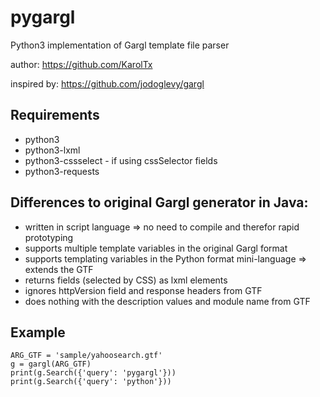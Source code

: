 
# pygargl
Python3 implementation of Gargl template file parser

author: https://github.com/KarolTx

inspired by: https://github.com/jodoglevy/gargl


## Requirements
* python3
* python3-lxml
* python3-cssselect - if using cssSelector fields
* python3-requests


## Differences to original Gargl generator in Java:
* written in script language => no need to compile and therefor rapid prototyping
* supports multiple template variables in the original Gargl format
* supports templating variables in the Python format mini-language => extends the GTF
* returns fields (selected by CSS) as lxml elements
* ignores httpVersion field and response headers from GTF
* does nothing with the description values and module name from GTF


## Example

```
ARG_GTF = 'sample/yahoosearch.gtf'
g = gargl(ARG_GTF)
print(g.Search({'query': 'pygargl'}))
print(g.Search({'query': 'python'}))
```

